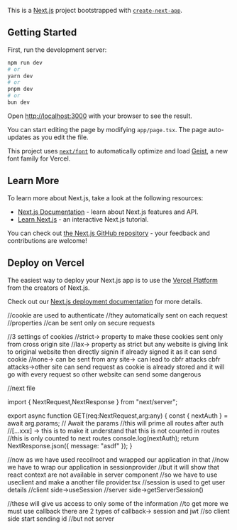 This is a [Next.js](https://nextjs.org) project bootstrapped with [`create-next-app`](https://nextjs.org/docs/app/api-reference/cli/create-next-app).

## Getting Started

First, run the development server:

```bash
npm run dev
# or
yarn dev
# or
pnpm dev
# or
bun dev
```

Open [http://localhost:3000](http://localhost:3000) with your browser to see the result.

You can start editing the page by modifying `app/page.tsx`. The page auto-updates as you edit the file.

This project uses [`next/font`](https://nextjs.org/docs/app/building-your-application/optimizing/fonts) to automatically optimize and load [Geist](https://vercel.com/font), a new font family for Vercel.

## Learn More

To learn more about Next.js, take a look at the following resources:

- [Next.js Documentation](https://nextjs.org/docs) - learn about Next.js features and API.
- [Learn Next.js](https://nextjs.org/learn) - an interactive Next.js tutorial.

You can check out [the Next.js GitHub repository](https://github.com/vercel/next.js) - your feedback and contributions are welcome!

## Deploy on Vercel

The easiest way to deploy your Next.js app is to use the [Vercel Platform](https://vercel.com/new?utm_medium=default-template&filter=next.js&utm_source=create-next-app&utm_campaign=create-next-app-readme) from the creators of Next.js.

Check out our [Next.js deployment documentation](https://nextjs.org/docs/app/building-your-application/deploying) for more details.


//cookie are used to authenticate 
//they automatically sent on each request
//properties
//can be sent only on secure requests

//3 settings of cookies
//strict-> property to make these cookies sent only from cross origin site
//lax-> property as strict but any website is giving link to original website then directly 
signin if already signed it as it can send cookie
//none-> can be sent from any site-> can lead to cbfr attacks
cbfr attacks->other site can send request as cookie is already stored and it will go with every request
so other website can send some dangerous


//next file

import { NextRequest,NextResponse } from "next/server";

export async function GET(req:NextRequest,arg:any) {
    const { nextAuth } = await arg.params; // Await the params
    //this will prime all routes after auth
    //[...xxx] -> this is to make it understand that this is not counted in routes
    //this is only counted to next routes
    console.log(nextAuth);
    return NextResponse.json({
        message: "asdf"
    });
}




//now as we have used recoilroot and wrapped our application in that
//now we have to wrap our application in sessionprovider
//but it will show that react context are not available in server component
//so we have to use useclient and make a another file provider.tsx
//session is used to get user details
//client side->useSession
//server side->getServerSession()

//these will give us access to only some of the information 
//to get more we must use callback
there are 2 types of callback-> session and jwt
//so client side start sending id
//but not server



